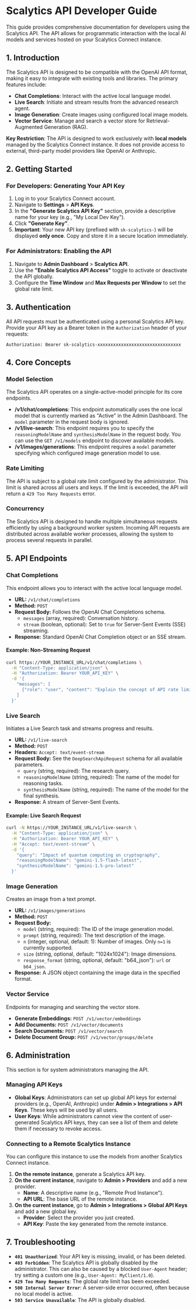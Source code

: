 # Scalytics API Developer Guide

This guide provides comprehensive documentation for developers using the Scalytics API. The API allows for programmatic interaction with the local AI models and services hosted on your Scalytics Connect instance.

## 1. Introduction

The Scalytics API is designed to be compatible with the OpenAI API format, making it easy to integrate with existing tools and libraries. The primary features include:

-   **Chat Completions**: Interact with the active local language model.
-   **Live Search**: Initiate and stream results from the advanced research agent.
-   **Image Generation**: Create images using configured local image models.
-   **Vector Service**: Manage and search a vector store for Retrieval-Augmented Generation (RAG).

**Key Restriction**: The API is designed to work exclusively with **local models** managed by the Scalytics Connect instance. It does not provide access to external, third-party model providers like OpenAI or Anthropic.

## 2. Getting Started

### For Developers: Generating Your API Key

1.  Log in to your Scalytics Connect account.
2.  Navigate to **Settings** > **API Keys**.
3.  In the **"Generate Scalytics API Key"** section, provide a descriptive name for your key (e.g., "My Local Dev Key").
4.  Click **"Generate Key"**.
5.  **Important**: Your new API key (prefixed with `sk-scalytics-`) will be displayed **only once**. Copy and store it in a secure location immediately.

### For Administrators: Enabling the API

1.  Navigate to **Admin Dashboard** > **Scalytics API**.
2.  Use the **"Enable Scalytics API Access"** toggle to activate or deactivate the API globally.
3.  Configure the **Time Window** and **Max Requests per Window** to set the global rate limit.

## 3. Authentication

All API requests must be authenticated using a personal Scalytics API key. Provide your API key as a Bearer token in the `Authorization` header of your requests:

```
Authorization: Bearer sk-scalytics-xxxxxxxxxxxxxxxxxxxxxxxxxxxxxxxx
```

## 4. Core Concepts

### Model Selection

The Scalytics API operates on a single-active-model principle for its core endpoints.

-   **/v1/chat/completions**: This endpoint automatically uses the one local model that is currently marked as "Active" in the Admin Dashboard. The `model` parameter in the request body is ignored.
-   **/v1/live-search**: This endpoint requires you to specify the `reasoningModelName` and `synthesisModelName` in the request body. You can use the `GET /v1/models` endpoint to discover available models.
-   **/v1/images/generations**: This endpoint requires a `model` parameter specifying which configured image generation model to use.

### Rate Limiting

The API is subject to a global rate limit configured by the administrator. This limit is shared across all users and keys. If the limit is exceeded, the API will return a `429 Too Many Requests` error.

### Concurrency

The Scalytics API is designed to handle multiple simultaneous requests efficiently by using a background worker system. Incoming API requests are distributed across available worker processes, allowing the system to process several requests in parallel.

## 5. API Endpoints

### Chat Completions

This endpoint allows you to interact with the active local language model.

-   **URL:** `/v1/chat/completions`
-   **Method:** `POST`
-   **Request Body:** Follows the OpenAI Chat Completions schema.
    -   `messages` (array, required): Conversation history.
    -   `stream` (boolean, optional): Set to `true` for Server-Sent Events (SSE) streaming.
-   **Response:** Standard OpenAI Chat Completion object or an SSE stream.

#### Example: Non-Streaming Request

```bash
curl https://YOUR_INSTANCE_URL/v1/chat/completions \
  -H "Content-Type: application/json" \
  -H "Authorization: Bearer YOUR_API_KEY" \
  -d '{
    "messages": [
      {"role": "user", "content": "Explain the concept of API rate limiting."}
    ]
  }'
```

### Live Search

Initiates a Live Search task and streams progress and results.

-   **URL:** `/v1/live-search`
-   **Method:** `POST`
-   **Headers:** `Accept: text/event-stream`
-   **Request Body:** See the `DeepSearchApiRequest` schema for all available parameters.
    -   `query` (string, required): The research query.
    -   `reasoningModelName` (string, required): The name of the model for reasoning tasks.
    -   `synthesisModelName` (string, required): The name of the model for the final synthesis.
-   **Response:** A stream of Server-Sent Events.

#### Example: Live Search Request

```bash
curl -N https://YOUR_INSTANCE_URL/v1/live-search \
  -H "Content-Type: application/json" \
  -H "Authorization: Bearer YOUR_API_KEY" \
  -H "Accept: text/event-stream" \
  -d '{
    "query": "Impact of quantum computing on cryptography",
    "reasoningModelName": "gemini-1.5-flash-latest",
    "synthesisModelName": "gemini-1.5-pro-latest"
  }'
```

### Image Generation

Creates an image from a text prompt.

-   **URL:** `/v1/images/generations`
-   **Method:** `POST`
-   **Request Body:**
    -   `model` (string, required): The ID of the image generation model.
    -   `prompt` (string, required): The text description of the image.
    -   `n` (integer, optional, default: 1): Number of images. Only `n=1` is currently supported.
    -   `size` (string, optional, default: "1024x1024"): Image dimensions.
    -   `response_format` (string, optional, default: "b64_json"): `url` or `b64_json`.
-   **Response:** A JSON object containing the image data in the specified format.

### Vector Service

Endpoints for managing and searching the vector store.

-   **Generate Embeddings:** `POST /v1/vector/embeddings`
-   **Add Documents:** `POST /v1/vector/documents`
-   **Search Documents:** `POST /v1/vector/search`
-   **Delete Document Group:** `POST /v1/vector/groups/delete`

## 6. Administration

This section is for system administrators managing the API.

### Managing API Keys

-   **Global Keys**: Administrators can set up global API keys for external providers (e.g., OpenAI, Anthropic) under **Admin > Integrations > API Keys**. These keys will be used by all users.
-   **User Keys**: While administrators cannot view the content of user-generated Scalytics API keys, they can see a list of them and delete them if necessary to revoke access.

### Connecting to a Remote Scalytics Instance

You can configure this instance to use the models from another Scalytics Connect instance.

1.  **On the remote instance**, generate a Scalytics API key.
2.  **On the current instance**, navigate to **Admin > Providers** and add a new provider.
    -   **Name**: A descriptive name (e.g., "Remote Prod Instance").
    -   **API URL**: The base URL of the remote instance.
3.  **On the current instance**, go to **Admin > Integrations > Global API Keys** and add a new global key.
    -   **Provider**: Select the provider you just created.
    -   **API Key**: Paste the key generated from the remote instance.

## 7. Troubleshooting

-   **`401 Unauthorized`**: Your API key is missing, invalid, or has been deleted.
-   **`403 Forbidden`**: The Scalytics API is globally disabled by the administrator. This can also be caused by a blocked `User-Agent` header; try setting a custom one (e.g., `User-Agent: MyClient/1.0`).
-   **`429 Too Many Requests`**: The global rate limit has been exceeded.
-   **`500 Internal Server Error`**: A server-side error occurred, often because no local model is active.
-   **`503 Service Unavailable`**: The API is globally disabled.
